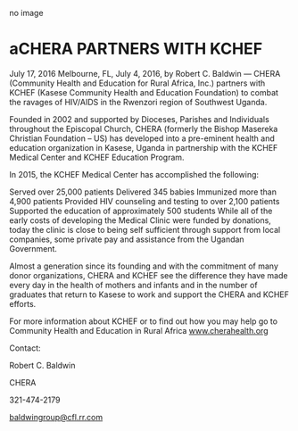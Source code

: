 no image

# aCHERA PARTNERS WITH KCHEF

July 17, 2016
Melbourne, FL, July 4, 2016, by Robert C. Baldwin — CHERA (Community Health and Education for Rural Africa, Inc.) partners with KCHEF (Kasese Community Health and Education Foundation) to combat the ravages of HIV/AIDS in the Rwenzori region of Southwest Uganda.

Founded in 2002 and supported by Dioceses, Parishes and Individuals throughout the Episcopal Church, CHERA (formerly the Bishop Masereka Christian Foundation – US) has developed into a pre-eminent health and education organization in Kasese, Uganda in partnership with the KCHEF Medical Center and KCHEF Education Program.

In 2015, the KCHEF Medical Center has accomplished the following:

Served over 25,000 patients
Delivered 345 babies
Immunized more than 4,900 patients
Provided HIV counseling and testing to over 2,100 patients
Supported the education of approximately 500 students
While all of the early costs of developing the Medical Clinic were funded by donations, today the clinic is close to being self sufficient through support from local companies, some private pay and assistance from the Ugandan Government.

Almost a generation since its founding and with the commitment of many donor organizations, CHERA and KCHEF see the difference they have made every day in the health of mothers and infants and in the number of graduates that return to Kasese to work and support the CHERA and KCHEF efforts.

For more information about KCHEF or to find out how you may help go to Community Health and Education in Rural Africa www.cherahealth.org

Contact:

Robert C. Baldwin

CHERA

321-474-2179

baldwingroup@cfl.rr.com
